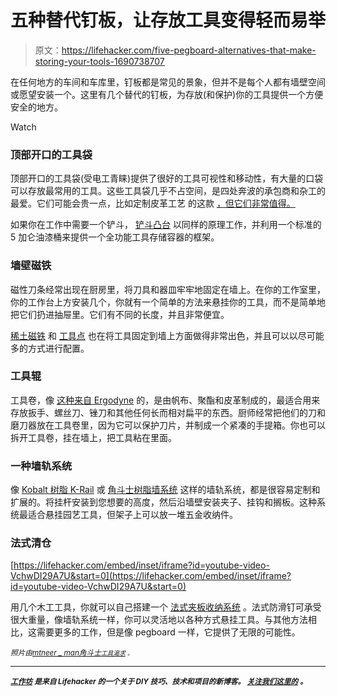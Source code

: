 # 五种替代钉板，让存放工具变得轻而易举

> 原文：<https://lifehacker.com/five-pegboard-alternatives-that-make-storing-your-tools-1690738707>

在任何地方的车间和车库里，钉板都是常见的景象，但并不是每个人都有墙壁空间或愿望安装一个。这里有几个替代的钉板，为存放(和保护)你的工具提供一个方便安全的地方。

Watch

### 顶部开口的工具袋

顶部开口的工具袋(受电工青睐)提供了很好的工具可视性和移动性，有大量的口袋可以存放最常用的工具。这些工具袋几乎不占空间，是四处奔波的承包商和杂工的最爱。它们可能会贵一点，比如定制皮革工艺 的这款 [，但它们非常值得。](http://smile.amazon.com/Custom-Leathercraft-L238-18-Inch-Carrier/dp/B009QYZNT4?asc_campaign=InlineText&asc_refurl=https://lifehacker.com/five-pegboard-alternatives-that-make-storing-your-tools-1690738707&asc_source=&tag=kinjalifehackerlink-20)

如果你在工作中需要一个铲斗， [铲斗凸台](http://bucketboss.com/) 以同样的原理工作，并利用一个标准的 5 加仑油漆桶来提供一个全功能工具存储容器的框架。

### 墙壁磁铁

磁性刀条经常出现在厨房里，将刀具和器皿牢牢地固定在墙上。在你的工作室里，你的工作台上方安装几个，你就有一个简单的方法来悬挂你的工具，而不是简单地把它们扔进抽屉里。它们有不同的长度，并且非常便宜。

[稀土磁铁](http://www.amazon.com/Rare-Earth-Magnets-Pack-10/dp/B00024DNVC?asc_campaign=InlineText&asc_refurl=https://lifehacker.com/five-pegboard-alternatives-that-make-storing-your-tools-1690738707&asc_source=&tag=kinjalifehackerlink-20) 和 [工具点](http://www.laboratory424.com/project/tool-dot) 也在将工具固定到墙上方面做得非常出色，并且可以以尽可能多的方式进行配置。

### 工具辊

工具卷，像 [这种来自 Ergodyne](https://www.amazon.com/dp/B0013G5YAG?asc_campaign=InlineText&asc_refurl=https://lifehacker.com/five-pegboard-alternatives-that-make-storing-your-tools-1690738707&asc_source=&linkCode=ogi&psc=1&smid=ATVPDKIKX0DER&tag=kinjalifehackerlink-20&th=1) 的，是由帆布、聚酯和皮革制成的，最适合用来存放扳手、螺丝刀、锉刀和其他任何长而相对扁平的东西。厨师经常把他们的刀和磨刀器放在工具卷里，因为它可以保护刀片，并制成一个紧凑的手提箱。你也可以拆开工具卷，挂在墙上，把工具粘在里面。

### 一种墙轨系统

像 [Kobalt 树脂 K-Rail](http://www.lowes.com/ProductDisplay?partNumber=103683-23170-8100401BL&langId=-1&storeId=10151&productId=3374252&catalogId=10051&cmRelshp=req&rel=nofollow&cId=PDIO1) 或 [角斗士树脂墙系统](http://www.lowes.com/ProductDisplay?partNumber=182183-46-GAWC041PZY&langId=-1&storeId=10151&productId=4196257&catalogId=10051&cmRelshp=req&rel=nofollow&cId=PDIO1) 这样的墙轨系统，都是很容易定制和扩展的。将挂杆安装到您想要的高度，然后沿墙壁安装夹子、挂钩和搁板。这种系统最适合悬挂园艺工具，但架子上可以放一堆五金收纳件。

### 法式清仓

 [https://lifehacker.com/embed/inset/iframe?id=youtube-video-VchwDI29A7U&start=0](https://lifehacker.com/embed/inset/iframe?id=youtube-video-VchwDI29A7U&start=0) 

用几个木工工具，你就可以自己搭建一个 [法式夹板收纳系统](http://workshop.lifehacker.com/hang-anything-on-your-wall-with-a-french-cleat-storage-1657085430) 。法式防滑钉可承受很大重量，像墙轨系统一样，你可以灵活地以各种方式悬挂工具。与其他方法相比，这需要更多的工作，但是像 pegboard 一样，它提供了无限的可能性。

<small>*照片由*</small>[<small>*mtneer _ man*</small>](http://www.flickr.com/photos/mtneer_man/5248410030)<small></small>*[<small>*角斗士*</small>](http://www.gladiatorgarageworks.com)<small>*[<small>*工具渴求*</small>](http://toolcrave.com) <small>*。*</small>*</small>*

* * *

**[*<small>工作坊</small>*](http://workshop.lifehacker.com/) *<small>是来自 Lifehacker 的一个关于 DIY 技巧、技术和项目的新博客。</small>* [*<small>关注我们这里的</small>*](https://twitter.com/WorkshopLH) *<small>。</small>***